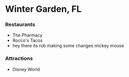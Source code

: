 #  Winter Garden, FL

### Restaurants

- The Pharmacy
- Rocco's Tacos
- hey there its rob making some changes mickey mouse

### Attractions

- Disney World
